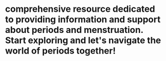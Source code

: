 # comprehensive resource dedicated to providing information and support about periods and menstruation. Start exploring and let's navigate the world of periods together!
